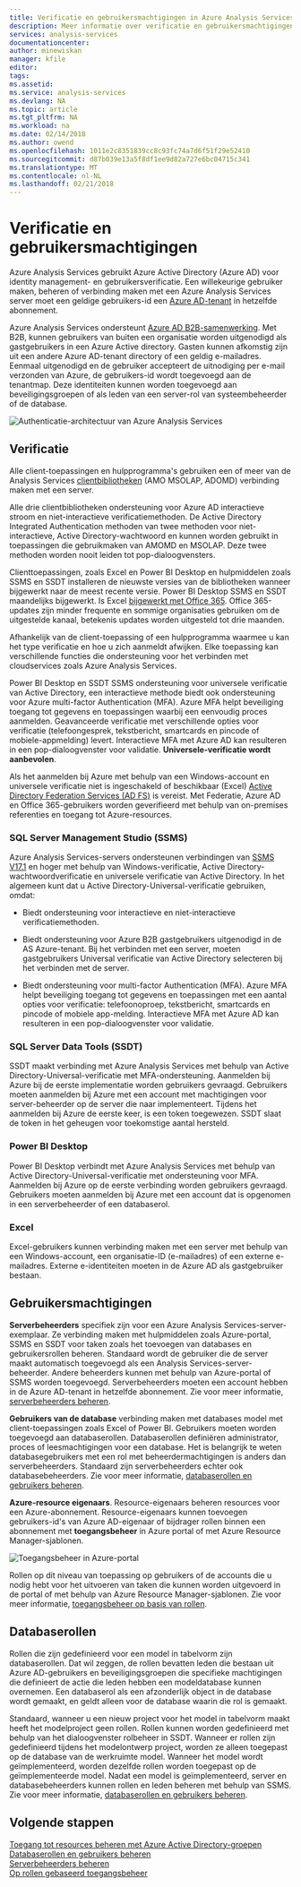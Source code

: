 ```yaml
---
title: Verificatie en gebruikersmachtigingen in Azure Analysis Services | Microsoft Docs
description: Meer informatie over verificatie en gebruikersmachtigingen in Azure Analysis Services.
services: analysis-services
documentationcenter: 
author: minewiskan
manager: kfile
editor: 
tags: 
ms.assetid: 
ms.service: analysis-services
ms.devlang: NA
ms.topic: article
ms.tgt_pltfrm: NA
ms.workload: na
ms.date: 02/14/2018
ms.author: owend
ms.openlocfilehash: 1011e2c8351839cc8c93fc74a7d6f51f29e52410
ms.sourcegitcommit: d87b039e13a5f8df1ee9d82a727e6bc04715c341
ms.translationtype: MT
ms.contentlocale: nl-NL
ms.lasthandoff: 02/21/2018
---
```

# <a name="authentication-and-user-permissions"></a>Verificatie en gebruikersmachtigingen
Azure Analysis Services gebruikt Azure Active Directory (Azure AD) voor identity management- en gebruikersverificatie. Een willekeurige gebruiker maken, beheren of verbinding maken met een Azure Analysis Services server moet een geldige gebruikers-id een [Azure AD-tenant](../active-directory/active-directory-administer.md) in hetzelfde abonnement.

Azure Analysis Services ondersteunt [Azure AD B2B-samenwerking](../active-directory/active-directory-b2b-what-is-azure-ad-b2b.md). Met B2B, kunnen gebruikers van buiten een organisatie worden uitgenodigd als gastgebruikers in een Azure Active directory. Gasten kunnen afkomstig zijn uit een andere Azure AD-tenant directory of een geldig e-mailadres. Eenmaal uitgenodigd en de gebruiker accepteert de uitnodiging per e-mail verzonden van Azure, de gebruikers-id wordt toegevoegd aan de tenantmap. Deze identiteiten kunnen worden toegevoegd aan beveiligingsgroepen of als leden van een server-rol van systeembeheerder of de database.

![Authenticatie-architectuur van Azure Analysis Services](./media/analysis-services-manage-users/aas-manage-users-arch.png)

## <a name="authentication"></a>Verificatie
Alle client-toepassingen en hulpprogramma's gebruiken een of meer van de Analysis Services [clientbibliotheken](analysis-services-data-providers.md) (AMO MSOLAP, ADOMD) verbinding maken met een server. 

Alle drie clientbibliotheken ondersteuning voor Azure AD interactieve stroom en niet-interactieve verificatiemethoden. De Active Directory Integrated Authentication methoden van twee methoden voor niet-interactieve, Active Directory-wachtwoord en kunnen worden gebruikt in toepassingen die gebruikmaken van AMOMD en MSOLAP. Deze twee methoden worden nooit leiden tot pop-dialoogvensters.

Clienttoepassingen, zoals Excel en Power BI Desktop en hulpmiddelen zoals SSMS en SSDT installeren de nieuwste versies van de bibliotheken wanneer bijgewerkt naar de meest recente versie. Power BI Desktop SSMS en SSDT maandelijks bijgewerkt. Is Excel [bijgewerkt met Office 365](https://support.office.com/en-us/article/When-do-I-get-the-newest-features-in-Office-2016-for-Office-365-da36192c-58b9-4bc9-8d51-bb6eed468516). Office 365-updates zijn minder frequente en sommige organisaties gebruiken om de uitgestelde kanaal, betekenis updates worden uitgesteld tot drie maanden.

Afhankelijk van de client-toepassing of een hulpprogramma waarmee u kan het type verificatie en hoe u zich aanmeldt afwijken. Elke toepassing kan verschillende functies die ondersteuning voor het verbinden met cloudservices zoals Azure Analysis Services.

Power BI Desktop en SSDT SSMS ondersteuning voor universele verificatie van Active Directory, een interactieve methode biedt ook ondersteuning voor Azure multi-factor Authentication (MFA). Azure MFA helpt beveiliging toegang tot gegevens en toepassingen waarbij een eenvoudig proces aanmelden. Geavanceerde verificatie met verschillende opties voor verificatie (telefoongesprek, tekstbericht, smartcards en pincode of mobiele-appmelding) levert. Interactieve MFA met Azure AD kan resulteren in een pop-dialoogvenster voor validatie. **Universele-verificatie wordt aanbevolen**.

Als het aanmelden bij Azure met behulp van een Windows-account en universele verificatie niet is ingeschakeld of beschikbaar (Excel) [Active Directory Federation Services (AD FS)](../active-directory/connect/active-directory-aadconnect-azure-adfs.md) is vereist. Met Federatie, Azure AD en Office 365-gebruikers worden geverifieerd met behulp van on-premises referenties en toegang tot Azure-resources.

### <a name="sql-server-management-studio-ssms"></a>SQL Server Management Studio (SSMS)
Azure Analysis Services-servers ondersteunen verbindingen van [SSMS V17.1](https://docs.microsoft.com/sql/ssms/download-sql-server-management-studio-ssms) en hoger met behulp van Windows-verificatie, Active Directory-wachtwoordverificatie en universele verificatie van Active Directory. In het algemeen kunt dat u Active Directory-Universal-verificatie gebruiken, omdat:

*  Biedt ondersteuning voor interactieve en niet-interactieve verificatiemethoden.

*  Biedt ondersteuning voor Azure B2B gastgebruikers uitgenodigd in de AS Azure-tenant. Bij het verbinden met een server, moeten gastgebruikers Universal verificatie van Active Directory selecteren bij het verbinden met de server.

*  Biedt ondersteuning voor multi-factor Authentication (MFA). Azure MFA helpt beveiliging toegang tot gegevens en toepassingen met een aantal opties voor verificatie: telefoonoproep, tekstbericht, smartcards en pincode of mobiele app-melding. Interactieve MFA met Azure AD kan resulteren in een pop-dialoogvenster voor validatie.

### <a name="sql-server-data-tools-ssdt"></a>SQL Server Data Tools (SSDT)
SSDT maakt verbinding met Azure Analysis Services met behulp van Active Directory-Universal-verificatie met MFA-ondersteuning. Aanmelden bij Azure bij de eerste implementatie worden gebruikers gevraagd. Gebruikers moeten aanmelden bij Azure met een account met machtigingen voor server-beheerder op de server die naar implementeert. Tijdens het aanmelden bij Azure de eerste keer, is een token toegewezen. SSDT slaat de token in het geheugen voor toekomstige aantal hersteld.

### <a name="power-bi-desktop"></a>Power BI Desktop
Power BI Desktop verbindt met Azure Analysis Services met behulp van Active Directory-Universal-verificatie met ondersteuning voor MFA. Aanmelden bij Azure op de eerste verbinding worden gebruikers gevraagd. Gebruikers moeten aanmelden bij Azure met een account dat is opgenomen in een serverbeheerder of een databaserol.

### <a name="excel"></a>Excel
Excel-gebruikers kunnen verbinding maken met een server met behulp van een Windows-account, een organisatie-ID (e-mailadres) of een externe e-mailadres. Externe e-identiteiten moeten in de Azure AD als gastgebruiker bestaan.

## <a name="user-permissions"></a>Gebruikersmachtigingen

**Serverbeheerders** specifiek zijn voor een Azure Analysis Services-server-exemplaar. Ze verbinding maken met hulpmiddelen zoals Azure-portal, SSMS en SSDT voor taken zoals het toevoegen van databases en gebruikersrollen beheren. Standaard wordt de gebruiker die de server maakt automatisch toegevoegd als een Analysis Services-server-beheerder. Andere beheerders kunnen met behulp van Azure-portal of SSMS worden toegevoegd. Serverbeheerders moeten een account hebben in de Azure AD-tenant in hetzelfde abonnement. Zie voor meer informatie, [serverbeheerders beheren](analysis-services-server-admins.md). 

**Gebruikers van de database** verbinding maken met databases model met client-toepassingen zoals Excel of Power BI. Gebruikers moeten worden toegevoegd aan databaserollen. Databaserollen definiëren administrator, proces of leesmachtigingen voor een database. Het is belangrijk te weten databasegebruikers met een rol met beheerdermachtigingen is anders dan serverbeheerders. Standaard zijn serverbeheerders echter ook databasebeheerders. Zie voor meer informatie, [databaserollen en gebruikers beheren](analysis-services-database-users.md).

**Azure-resource eigenaars**. Resource-eigenaars beheren resources voor een Azure-abonnement. Resource-eigenaars kunnen toevoegen gebruikers-id's van Azure AD-eigenaar of bijdrager rollen binnen een abonnement met **toegangsbeheer** in Azure portal of met Azure Resource Manager-sjablonen. 

![Toegangsbeheer in Azure-portal](./media/analysis-services-manage-users/aas-manage-users-rbac.png)

Rollen op dit niveau van toepassing op gebruikers of de accounts die u nodig hebt voor het uitvoeren van taken die kunnen worden uitgevoerd in de portal of met behulp van Azure Resource Manager-sjablonen. Zie voor meer informatie, [toegangsbeheer op basis van rollen](../active-directory/role-based-access-control-what-is.md). 


## <a name="database-roles"></a>Databaserollen

 Rollen die zijn gedefinieerd voor een model in tabelvorm zijn databaserollen. Dat wil zeggen, de rollen bevatten leden die bestaan uit Azure AD-gebruikers en beveiligingsgroepen die specifieke machtigingen die definieert de actie die leden hebben een modeldatabase kunnen overnemen. Een databaserol als een afzonderlijk object in de database wordt gemaakt, en geldt alleen voor de database waarin die rol is gemaakt.   
  
 Standaard, wanneer u een nieuw project voor het model in tabelvorm maakt heeft het modelproject geen rollen. Rollen kunnen worden gedefinieerd met behulp van het dialoogvenster rolbeheer in SSDT. Wanneer er rollen zijn gedefinieerd tijdens het modelontwerp project, worden ze alleen toegepast op de database van de werkruimte model. Wanneer het model wordt geïmplementeerd, worden dezelfde rollen worden toegepast op de geïmplementeerde model. Nadat een model is geïmplementeerd, server en databasebeheerders kunnen rollen en leden beheren met behulp van SSMS. Zie voor meer informatie, [databaserollen en gebruikers beheren](analysis-services-database-users.md).
  


## <a name="next-steps"></a>Volgende stappen

[Toegang tot resources beheren met Azure Active Directory-groepen](../active-directory/active-directory-manage-groups.md)   
[Databaserollen en gebruikers beheren](analysis-services-database-users.md)  
[Serverbeheerders beheren](analysis-services-server-admins.md)  
[Op rollen gebaseerd toegangsbeheer](../active-directory/role-based-access-control-what-is.md)  